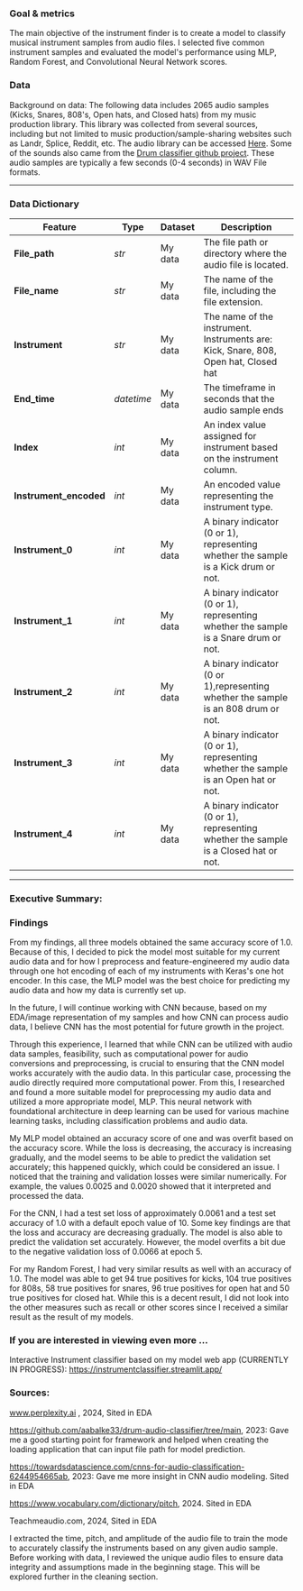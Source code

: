 ### Goal & metrics ###

The main objective of the instrument finder is to create a model to classify musical instrument samples from audio files. I selected five common instrument samples and evaluated the model's performance using MLP, Random Forest, and Convolutional Neural Network scores.

### Data ###

Background on data: The following data includes 2065 audio samples (Kicks, Snares, 808's, Open hats, and Closed hats) from my music production library. This library was collected from several sources, including but not limited to music production/sample-sharing websites such as Landr, Splice, Reddit, etc. The audio library can be accessed [Here](https://drive.google.com/drive/folders/1Dl2wvDMLQip063K0ncE7Anv7zzn25a0L?usp=sharing). Some of the sounds also came from the [Drum classifier github project](https://github.com/aabalke33/drum-audio-classifier/tree/main). These audio samples are typically a few seconds (0-4 seconds) in WAV File formats.

---
### Data Dictionary ###


| Feature | Type | Dataset | Description |
|---------|------|---------|-------------|
|**File_path**|*str*| My data | The file path or directory where the audio file is located.|
|**File_name**|*str*| My data | The name of the file, including the file extension. |
|**Instrument**|*str*| My data | The name of the instrument. Instruments are: Kick, Snare, 808, Open hat, Closed hat|
|**End_time**|*datetime*| My data | The timeframe in seconds that the audio sample ends |
|**Index**|*int*| My data | An index value assigned for instrument based on the instrument column. |
|**Instrument_encoded**|*int*| My data | An encoded value representing the instrument type. |
|**Instrument_0**|*int*| My data | A binary indicator (0 or 1), representing whether the sample is a Kick drum or not.|
|**Instrument_1**|*int*| My data | A binary indicator (0 or 1), representing whether the sample is a Snare drum or not. |
|**Instrument_2**|*int*| My data | A binary indicator (0 or 1),representing whether the sample is an 808 drum or not. |
|**Instrument_3**|*int*| My data | A binary indicator (0 or 1), representing whether the sample is an Open hat or not. |
|**Instrument_4**|*int*| My data | A binary indicator (0 or 1), representing whether the sample is a Closed hat or not. |

---

### Executive Summary: ###

### Findings ###
From my findings, all three models obtained the same accuracy score of 1.0. Because of this, I decided to pick the model most suitable for my current audio data and for how I preprocess and feature-engineered my audio data through one hot encoding of each of my instruments with Keras's one hot encoder. In this case, the MLP model was the best choice for predicting my audio data and how my data is currently set up.

In the future, I will continue working with CNN because, based on my EDA/image representation of my samples and how CNN can process audio data, I believe CNN has the most potential for future growth in the project.

Through this experience, I learned that while CNN can be utilized with audio data samples, feasibility, such as computational power for audio conversions and preprocessing, is crucial to ensuring that the CNN model works accurately with the audio data. In this particular case, processing the audio directly required more computational power. From this, I researched and found a more suitable model for preprocessing my audio data and utilized a more appropriate model, MLP. This neural network with foundational architecture in deep learning can be used for various machine learning tasks, including classification problems and audio data.

My MLP model obtained an accuracy score of one and was overfit based on the accuracy score. While the loss is decreasing, the accuracy is increasing gradually, and the model seems to be able to predict the validation set accurately; this happened quickly, which could be considered an issue. I noticed that the training and validation losses were similar numerically. For example, the values 0.0025 and 0.0020 showed that it interpreted and processed the data. 

For the CNN, I had a test set loss of approximately 0.0061 and a test set accuracy of 1.0 with a default epoch value of 10. Some key findings are that the loss and accuracy are decreasing gradually. The model is also able to predict the validation set accurately. However, the model overfits a bit due to the negative validation loss of 0.0066 at epoch 5.

For my Random Forest, I had very similar results as well with an accuracy of 1.0. The model was able to get 94 true positives for kicks, 104 true positives for 808s, 58 true positives for snares, 96 true positives for open hat and 50 true positives for closed hat. While this is a decent result, I did not look into the other measures such as recall or other scores since I received a similar result as the result of my models.


### If you are interested in viewing even more ... ###

Interactive Instrument classifier based on my model web app (CURRENTLY IN PROGRESS): https://instrumentclassifier.streamlit.app/


### Sources: ###

www.perplexity.ai , 2024, Sited in EDA

https://github.com/aabalke33/drum-audio-classifier/tree/main, 2023: Gave me a good starting point for framework and helped when creating the loading application that can input file path for model prediction.

https://towardsdatascience.com/cnns-for-audio-classification-6244954665ab, 2023: Gave me more insight in CNN audio modeling. Sited in EDA

https://www.vocabulary.com/dictionary/pitch, 2024. Sited in EDA

Teachmeaudio.com, 2024, Sited in EDA

I extracted the time, pitch, and amplitude of the audio file to train the mode to accurately classify the instruments based on any given audio sample. Before working with data, I reviewed the unique audio files to ensure data integrity and assumptions made in the beginning stage. This will be explored further in the cleaning section.
